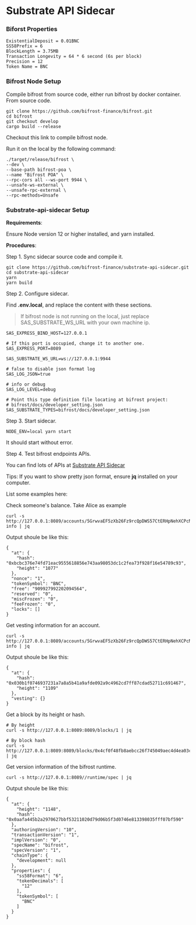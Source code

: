 # Substrate API Sidecar

### Biforst Properties
```text
ExistentialDeposit = 0.01BNC
SS58Prefix = 6
BlockLength = 3.75MB
Transaction Longevity = 64 * 6 second (6s per block)
Precision = 12
Token Name = BNC
```

### Bifrost Node Setup

Compile bifrost from source code, either run bifrost by docker container. From source code.

```text
git clone https://github.com/bifrost-finance/bifrost.git
cd bifrost
git checkout develop
cargo build --release
```

Checkout this link to compile bifrost node.

Run it on the local by the following command:

```text
./target/release/bifrost \
--dev \
--base-path bifrost-poa \
--name "Bifrost POA" \
--rpc-cors all --ws-port 9944 \
--unsafe-ws-external \
--unsafe-rpc-external \
--rpc-methods=Unsafe
```

### Substrate-api-sidecar Setup

**Requirements**:

Ensure Node version 12 or higher installed, and yarn installed.

**Procedures**: 

Step 1. Sync sidecar source code and compile it.

```text
git clone https://github.com/bifrost-finance/substrate-api-sidecar.git
cd substrate-api-sidecar
yarn
yarn build
```

Step 2. Configure sidecar. 

Find **.env.local**, and replace the content with these sections.
> If bifrost node is not running on the local, just replace SAS_SUBSTRATE_WS_URL with your own machine ip.

```text
SAS_EXPRESS_BIND_HOST=127.0.0.1

# If this port is occupied, change it to another one.
SAS_EXPRESS_PORT=8089

SAS_SUBSTRATE_WS_URL=ws://127.0.0.1:9944

# false to disable json format log
SAS_LOG_JSON=true

# info or debug
SAS_LOG_LEVEL=debug

# Point this type definition file locating at bifrost project: 
# bifrost/docs/developer_setting.json
SAS_SUBSTRATE_TYPES=bifrost/docs/developer_setting.json
```

Step 3. Start sidecar.

```text
NODE_ENV=local yarn start
```

It should start without error.

Step 4. Test bifrost endpoints APIs. 

You can find lots of APIs at [Substrate API Sidecar](https://paritytech.github.io/substrate-api-sidecar/dist/)

Tips: If you want to show pretty json format, ensure **jq** installed on your computer.

List some examples here:

Check someone's balance. Take Alice as example

```text
curl -s http://127.0.0.1:8089/accounts/5GrwvaEF5zXb26Fz9rcQpDWS57CtERHpNehXCPcNoHGKutQY/balance-info | jq
```

Output shoule be like this:

```text
{
  "at": {
    "hash": "0xbcbc376e74fd71eac9555618856e743aa98053dc1c2fea73f928f16e54789c93",
    "height": "1077"
  },
  "nonce": "1",
  "tokenSymbol": "BNC",
  "free": "909927992202094564",
  "reserved": "0",
  "miscFrozen": "0",
  "feeFrozen": "0",
  "locks": []
}
```

Get vesting information for an account.

```text
curl -s http://127.0.0.1:8089/accounts/5GrwvaEF5zXb26Fz9rcQpDWS57CtERHpNehXCPcNoHGKutQY/vesting-info | jq
```

Output shoule be like this:

```text
{
  "at": {
    "hash": "0x030b1f0746937231a7a8a5b41a9afde092a9c4962cd7ff87cdad52711c691467",
    "height": "1109"
  },
  "vesting": {}
}
```

Get a block by its height or hash.

```text
# By height
curl -s http://127.0.0.1:8089:8089/blocks/1 | jq

# By block hash
curl -s http://127.0.0.1:8089:8089/blocks/0x4cf0f48fb8aebcc26f745049aec4d4ea03c36d8d17a2adfc3aa53006a038dfd3 | jq
```

Get version information of the bifrost runtime.

```text
curl -s http://127.0.0.1:8089//runtime/spec | jq
```

Output shoule be like this:

```text
{
  "at": {
    "height": "1148",
    "hash": "0x0aafa445b2a2970627bbf53211020d79d06b5f3d0746e813398035fff07bf590"
  },
  "authoringVersion": "10",
  "transactionVersion": "1",
  "implVersion": "0",
  "specName": "bifrost",
  "specVersion": "1",
  "chainType": {
    "development": null
  },
  "properties": {
    "ss58Format": "6",
    "tokenDecimals": [
      "12"
    ],
    "tokenSymbol": [
      "BNC"
    ]
  }
}
```
